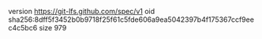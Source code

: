 version https://git-lfs.github.com/spec/v1
oid sha256:8dff5f3452b0b9718f25f61c5fde606a9ea5042397b4f175367ccf9eec4c5bc6
size 979
